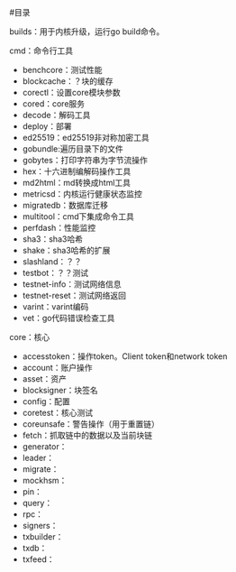 #目录

builds：用于内核升级，运行go build命令。

cmd：命令行工具

- benchcore：测试性能
- blockcache：？块的缓存
- corectl：设置core模块参数
- cored：core服务
- decode：解码工具
- deploy：部署
- ed25519：ed25519非对称加密工具
- gobundle:遍历目录下的文件
- gobytes：打印字符串为字节流操作
- hex：十六进制编解码操作工具
- md2html：md转换成html工具
- metricsd：内核运行健康状态监控
- migratedb：数据库迁移
- multitool：cmd下集成命令工具
- perfdash：性能监控
- sha3：sha3哈希
- shake：sha3哈希的扩展
- slashland：？？
- testbot：？？测试
- testnet-info：测试网络信息
- testnet-reset：测试网络返回
- varint：varint编码
- vet：go代码错误检查工具

core：核心

- accesstoken：操作token。Client token和network token
- account：账户操作
- asset：资产
- blocksigner：块签名
- config：配置
- coretest：核心测试
- coreunsafe：警告操作（用于重置链）
- fetch：抓取链中的数据以及当前块链
- generator：
- leader：
- migrate：
- mockhsm：
- pin：
- query：
- rpc：
- signers：
- txbuilder：
- txdb：
- txfeed：